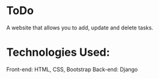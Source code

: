# ToDo

  A website that allows you to add, update and delete tasks.
  
  
# Technologies Used:

  Front-end: HTML, CSS, Bootstrap
  Back-end: Django
